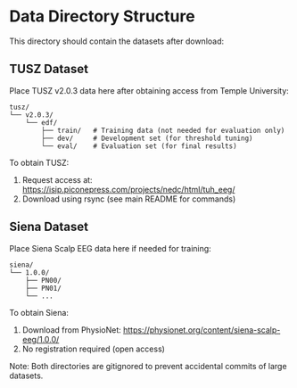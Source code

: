 # Data Directory Structure

This directory should contain the datasets after download:

## TUSZ Dataset
Place TUSZ v2.0.3 data here after obtaining access from Temple University:
```
tusz/
└── v2.0.3/
    └── edf/
        ├── train/   # Training data (not needed for evaluation only)
        ├── dev/     # Development set (for threshold tuning)
        └── eval/    # Evaluation set (for final results)
```

To obtain TUSZ:
1. Request access at: https://isip.piconepress.com/projects/nedc/html/tuh_eeg/
2. Download using rsync (see main README for commands)

## Siena Dataset
Place Siena Scalp EEG data here if needed for training:
```
siena/
└── 1.0.0/
    ├── PN00/
    ├── PN01/
    └── ...
```

To obtain Siena:
1. Download from PhysioNet: https://physionet.org/content/siena-scalp-eeg/1.0.0/
2. No registration required (open access)

Note: Both directories are gitignored to prevent accidental commits of large datasets.